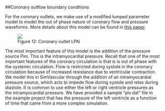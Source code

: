 ##Coronary outflow boundary conditions

For the coronary outlets, we make use of a modified lumped parameter model to model the out of phase nature of coronary flow and pressure waveforms. More details about this model can be found in [this paper](http://link.springer.com/article/10.1007/s10439-010-0083-6#page-1).

<figure>
  <img class="svImg svImgMd" src="clinical/coronary/imgs/CorBC.png">
  <figcaption class="svCaption" >Figure 12: Coronary outlet LPN</figcaption>
</figure>

The most important feature of this model is the addition of the pressure source Pim. This is the intramyocardial pressure. Recall that one of the most important features of the coronary circulation is that is is out of phase with the systemic circulation. Flow is restricted during systole in the coronary circulation because of increased resistance due to ventricular contraction. We model this in SimVascular through the addition of an intramyocardial pressure source, which acts to impede flow during systole and relax during diastole. It is common to use either the left or right ventricle pressures as the intramyocardial pressure. We have provided a sample “plv.dat” file in the example project that has the pressure of the left ventricle as a function of time that came from a more complex simulation.
